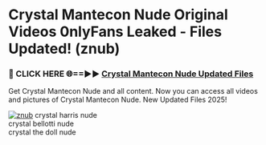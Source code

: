 # Crystal Mantecon Nude Original Videos 0nlyFans Leaked - Files Updated! (znub)

<h3>🔴 CLICK HERE 🌐==►► <a href="https://tinyurl.com/52m3yx9h" rel="nofollow">Crystal Mantecon Nude Updated Files</a></h3>

Get Crystal Mantecon Nude and all content. Now you can access all videos and pictures of Crystal Mantecon Nude. New Updated Files 2025!

[![znub](https://i.imgur.com/TnHtlc8.gif)](https://tinyurl.com/52m3yx9h)
crystal harris nude<br>
crystal bellotti nude<br>
crystal the doll nude